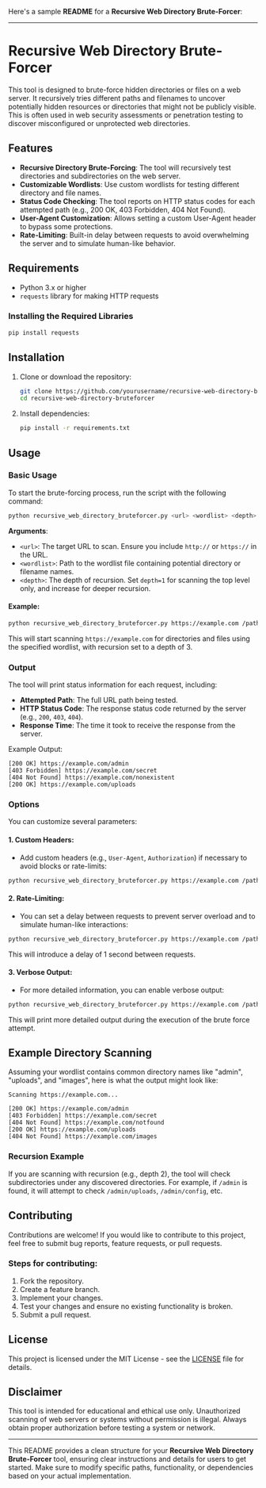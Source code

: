 Here's a sample **README** for a **Recursive Web Directory Brute-Forcer**:

---

# Recursive Web Directory Brute-Forcer

This tool is designed to brute-force hidden directories or files on a web server. It recursively tries different paths and filenames to uncover potentially hidden resources or directories that might not be publicly visible. This is often used in web security assessments or penetration testing to discover misconfigured or unprotected web directories.

## Features

- **Recursive Directory Brute-Forcing**: The tool will recursively test directories and subdirectories on the web server.
- **Customizable Wordlists**: Use custom wordlists for testing different directory and file names.
- **Status Code Checking**: The tool reports on HTTP status codes for each attempted path (e.g., 200 OK, 403 Forbidden, 404 Not Found).
- **User-Agent Customization**: Allows setting a custom User-Agent header to bypass some protections.
- **Rate-Limiting**: Built-in delay between requests to avoid overwhelming the server and to simulate human-like behavior.
  
## Requirements

- Python 3.x or higher
- `requests` library for making HTTP requests

### Installing the Required Libraries

```bash
pip install requests
```

## Installation

1. Clone or download the repository:

   ```bash
   git clone https://github.com/yourusername/recursive-web-directory-bruteforcer.git
   cd recursive-web-directory-bruteforcer
   ```

2. Install dependencies:

   ```bash
   pip install -r requirements.txt
   ```

## Usage

### Basic Usage

To start the brute-forcing process, run the script with the following command:

```bash
python recursive_web_directory_bruteforcer.py <url> <wordlist> <depth>
```

**Arguments**:
- `<url>`: The target URL to scan. Ensure you include `http://` or `https://` in the URL.
- `<wordlist>`: Path to the wordlist file containing potential directory or filename names.
- `<depth>`: The depth of recursion. Set `depth=1` for scanning the top level only, and increase for deeper recursion.

#### Example:

```bash
python recursive_web_directory_bruteforcer.py https://example.com /path/to/wordlist.txt 3
```

This will start scanning `https://example.com` for directories and files using the specified wordlist, with recursion set to a depth of 3.

### Output

The tool will print status information for each request, including:

- **Attempted Path**: The full URL path being tested.
- **HTTP Status Code**: The response status code returned by the server (e.g., `200`, `403`, `404`).
- **Response Time**: The time it took to receive the response from the server.

Example Output:

```
[200 OK] https://example.com/admin
[403 Forbidden] https://example.com/secret
[404 Not Found] https://example.com/nonexistent
[200 OK] https://example.com/uploads
```

### Options

You can customize several parameters:

#### 1. **Custom Headers**:
   - Add custom headers (e.g., `User-Agent`, `Authorization`) if necessary to avoid blocks or rate-limits:

```bash
python recursive_web_directory_bruteforcer.py https://example.com /path/to/wordlist.txt 3 --user-agent "Mozilla/5.0"
```

#### 2. **Rate-Limiting**:
   - You can set a delay between requests to prevent server overload and to simulate human-like interactions:

```bash
python recursive_web_directory_bruteforcer.py https://example.com /path/to/wordlist.txt 3 --delay 1
```

This will introduce a delay of 1 second between requests.

#### 3. **Verbose Output**:
   - For more detailed information, you can enable verbose output:

```bash
python recursive_web_directory_bruteforcer.py https://example.com /path/to/wordlist.txt 3 --verbose
```

This will print more detailed output during the execution of the brute force attempt.

## Example Directory Scanning

Assuming your wordlist contains common directory names like "admin", "uploads", and "images", here is what the output might look like:

```
Scanning https://example.com...

[200 OK] https://example.com/admin
[403 Forbidden] https://example.com/secret
[404 Not Found] https://example.com/notfound
[200 OK] https://example.com/uploads
[404 Not Found] https://example.com/images
```

### Recursion Example

If you are scanning with recursion (e.g., depth 2), the tool will check subdirectories under any discovered directories. For example, if `/admin` is found, it will attempt to check `/admin/uploads`, `/admin/config`, etc.

## Contributing

Contributions are welcome! If you would like to contribute to this project, feel free to submit bug reports, feature requests, or pull requests.

### Steps for contributing:
1. Fork the repository.
2. Create a feature branch.
3. Implement your changes.
4. Test your changes and ensure no existing functionality is broken.
5. Submit a pull request.

## License

This project is licensed under the MIT License - see the [LICENSE](LICENSE) file for details.

## Disclaimer

This tool is intended for educational and ethical use only. Unauthorized scanning of web servers or systems without permission is illegal. Always obtain proper authorization before testing a system or network.

---

This README provides a clean structure for your **Recursive Web Directory Brute-Forcer** tool, ensuring clear instructions and details for users to get started. Make sure to modify specific paths, functionality, or dependencies based on your actual implementation.
